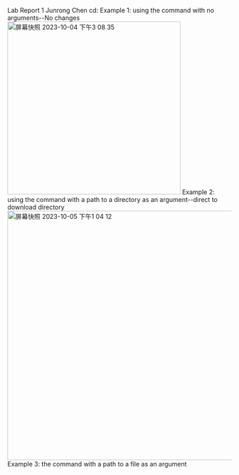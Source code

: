 Lab Report 1
Junrong Chen
cd:
Example 1: using the command with no arguments--No changes
<img width="389" alt="屏幕快照 2023-10-04 下午3 08 35" src="https://github.com/JunrongChen2004/CSE15L/assets/122309066/6427e105-318f-4876-b13c-d38449ebf6fb">
Example 2: using the command with a path to a directory as an argument--direct to download directory
<img width="561" alt="屏幕快照 2023-10-05 下午1 04 12" src="https://github.com/JunrongChen2004/CSE15L/assets/122309066/0b922a07-cf1a-4f49-90ff-6fc6a11700a5">
Example 3: the command with a path to a file as an argument
